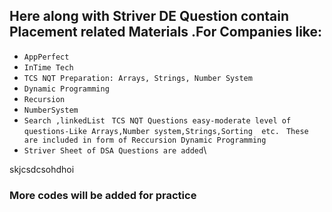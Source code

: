 ## Here along with Striver DE Question contain Placement related Materials .For Companies like:
* `AppPerfect`
* `InTime Tech`
* `TCS NQT Preparation: Arrays, Strings, Number System`
* `Dynamic Programming`
* `Recursion`
* `NumberSystem`
* `Search ,linkedList`
` TCS NQT Questions easy-moderate level of questions-Like Arrays,Number system,Strings,Sorting  etc.`
` These are included in form of Reccursion Dynamic Programming`
* `Striver Sheet of DSA Questions are added`\


skjcsdcsohdhoi
### More codes will be added for practice 